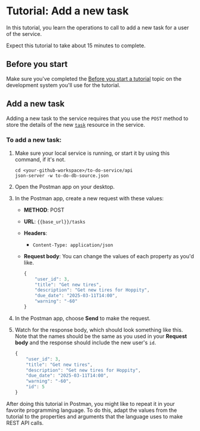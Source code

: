 # Tutorial: Add a new task

In this tutorial, you learn the operations to call to add a new task for a user of the service.

Expect this tutorial to take about 15 minutes to complete.

## Before you start

Make sure you've completed the [Before you start a tutorial](../before-you-start-a-tutorial.md) topic on the development system you'll use for the tutorial.

## Add a new task

Adding a new task to the service requires that you use the `POST` method to store the details of the new [`task`](../api/task.md) resource in the service.

### To add a new task:

1. Make sure your local service is running, or start it by using this command, if it's not.

    ```shell
    cd <your-github-workspace>/to-do-service/api
    json-server -w to-do-db-source.json
    ```

1. Open the Postman app on your desktop.
1. In the Postman app, create a new request with these values:
    * **METHOD**: POST
    * **URL**: `{{base_url}}/tasks`
    * **Headers**:
        * `Content-Type: application/json`
    * **Request body**:
        You can change the values of each property as you'd like.

        ```js
        {
            "user_id": 3,
            "title": "Get new tires",
            "description": "Get new tires for Hoppity",
            "due_date": "2025-03-11T14:00",
            "warning": "-60"
        }
        ```

1. In the Postman app, choose **Send** to make the request.
1. Watch for the response body, which should look something like this. Note that the names should be the same as you used in your **Request body** and the response should include the new user's `id`.

    ```js
    {
        "user_id": 3,
        "title": "Get new tires",
        "description": "Get new tires for Hoppity",
        "due_date": "2025-03-11T14:00",
        "warning": "-60",
        "id": 5
    }
    ```

After doing this tutorial in Postman, you might like to repeat it in your favorite programming language. 
To do this, adapt the values from the tutorial to the properties and arguments that the language uses to make REST API calls.
